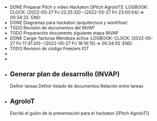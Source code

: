 - DONE Preparar Pitch y video Hackaton [[Pitch AgroIoT]]
  :LOGBOOK:
  CLOCK: [2022-05-27 Fri 22:25:32]--[2022-05-27 Fri 23:00:04] =>  00:34:32
  :END:
- DONE Diagramas para hackaton (arquitectura y workflow)
- TODO  Revisión de documentos del INVAP
- TODO Preparación documento siguiente etapa INVAP
- DONE Cargar facturas Mendoza activa
  :LOGBOOK:
  CLOCK: [2022-05-27 Fri 17:41:20]--[2022-05-27 Fri 18:16:15] =>  00:34:55
  :END:
- TODO Revision de código Freezers IOT
-
-
- ## Generar plan de desarrollo (INVAP)
  Definir tareas
  Definir listado de documentos
  Relación entre tareas
- ## AgroIoT
  Escribí el guión de la presentación para el hackaton [[Pitch AgroIoT]]
